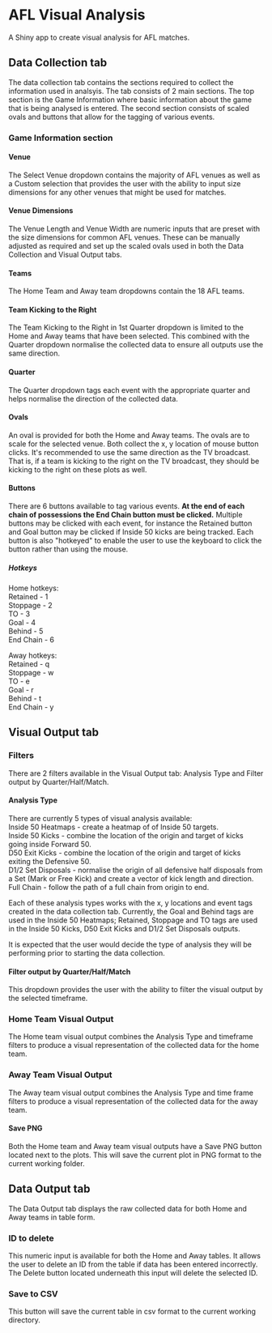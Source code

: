# AFL Visual Analysis
A Shiny app to create visual analysis for AFL matches.

## Data Collection tab
The data collection tab contains the sections required to collect the information used in analsyis.  The tab consists of 2 main sections. The top section is the Game Information where basic information about the game that is being analysed is entered.  The second section consists of scaled ovals and buttons that allow for the tagging of various events.

### Game Information section

#### Venue
The Select Venue dropdown contains the majority of AFL venues as well as a Custom selection that provides the user with the ability to input size dimensions for any other venues that might be used for matches.

#### Venue Dimensions
The Venue Length and Venue Width are numeric inputs that are preset with the size dimensions for common AFL venues.  These can be manually adjusted as required and set up the scaled ovals used in both the Data Collection and Visual Output tabs.

#### Teams
The Home Team and Away team dropdowns contain the 18 AFL teams.

#### Team Kicking to the Right
The Team Kicking to the Right in 1st Quarter dropdown is limited to the Home and Away teams that have been selected.  This combined with the Quarter dropdown normalise the collected data to ensure all outputs use the same direction.

#### Quarter
The Quarter dropdown tags each event with the appropriate quarter and helps normalise the direction of the collected data.

#### Ovals
An oval is provided for both the Home and Away teams.  The ovals are to scale for the selected venue. Both collect the x, y location of mouse button clicks.  It's recommended to use the same direction as the TV broadcast.  That is, if a team is kicking to the right on the TV broadcast, they should be kicking to the right on these plots as well.

#### Buttons
There are 6 buttons available to tag various events.  **At the end of each chain of possessions the End Chain button must be clicked.**  Multiple buttons may be clicked with each event, for instance the Retained button and Goal button may be clicked if Inside 50 kicks are being tracked.  Each button is also "hotkeyed" to enable the user to use the keyboard to click the button rather than using the mouse.

##### Hotkeys
Home hotkeys:  
Retained - 1  
Stoppage - 2  
TO - 3  
Goal - 4  
Behind - 5  
End Chain - 6  

Away hotkeys:  
Retained - q  
Stoppage - w  
TO - e  
Goal - r  
Behind - t  
End Chain - y  

## Visual Output tab

### Filters
There are 2 filters available in the Visual Output tab: Analysis Type and Filter output by Quarter/Half/Match.

#### Analysis Type
There are currently 5 types of visual analysis available:  
Inside 50 Heatmaps - create a heatmap of of Inside 50 targets.  
Inside 50 Kicks - combine the location of the origin and target of kicks going inside Forward 50.  
D50 Exit Kicks - combine the location of the origin and target of kicks exiting the Defensive 50.  
D1/2 Set Disposals - normalise the origin of all defensive half disposals from a Set (Mark or Free Kick) and create a vector of kick length and direction.  
Full Chain - follow the path of a full chain from origin to end.  

Each of these analysis types works with the x, y locations and event tags created in the data collection tab.  Currently, the Goal and Behind tags are used in the Inside 50 Heatmaps; Retained, Stoppage and TO tags are used in the Inside 50 Kicks, D50 Exit Kicks and D1/2 Set Disposals outputs.

It is expected that the user would decide the type of analysis they will be performing prior to starting the data collection.

#### Filter output by Quarter/Half/Match
This dropdown provides the user with the ability to filter the visual output by the selected timeframe.

### Home Team Visual Output
The Home team visual output combines the Analysis Type and timeframe filters to produce a visual representation of the collected data for the home team.

### Away Team Visual Output
The Away team visual output combines the Analysis Type and time frame filters to produce a visual representation of the collected data for the away team.

#### Save PNG
Both the Home team and Away team visual outputs have a Save PNG button located next to the plots.  This will save the current plot in PNG format to the current working folder.

## Data Output tab
The Data Output tab displays the raw collected data for both Home and Away teams in table form.

### ID to delete
This numeric input is available for both the Home and Away tables.  It allows the user to delete an ID from the table if data has been entered incorrectly.  The Delete button located underneath this input will delete the selected ID.

### Save to CSV
This button will save the current table in csv format to the current working directory.
